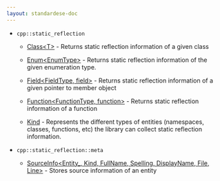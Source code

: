 ```yaml
---
layout: standardese-doc
---
```


  - `cpp::static_reflection`
    
      - [Class\<T\>](class.md#cpp::static_reflection::Class__T__ "cpp::static_reflection::Class\<T\>") - Returns static reflection information of a given class
    
      - [Enum\<EnumType\>](enum.md#cpp::static_reflection::Enum__EnumType__ "cpp::static_reflection::Enum\<EnumType\>") - Returns static reflection information of the given enumeration type.
    
      - [Field\<FieldType, field\>](field.md#cpp::static_reflection::Field__FieldType,%20field__ "cpp::static_reflection::Field\<FieldType, field\>") - Returns static reflection information of a given pointer to member object
    
      - [Function\<FunctionType, function\>](function.md#cpp::static_reflection::Function__FunctionType,%20function__ "cpp::static_reflection::Function\<FunctionType, function\>") - Returns static reflection information of a function
    
      - [Kind](sourceinfo.md#cpp::static_reflection::Kind "cpp::static_reflection::Kind") - Represents the different types of entities (namespaces, classes, functions, etc) the library can collect static reflection information.

  - `cpp::static_reflection::meta`
    
      - [SourceInfo\<Entity\_, Kind, FullName, Spelling, DisplayName, File, Line\>](sourceinfo.md#cpp::static_reflection::meta::SourceInfo__Entity_,%20Kind,%20FullName,%20Spelling,%20DisplayName,%20File,%20Line__ "cpp::static_reflection::meta::SourceInfo\<Entity_, Kind, FullName, Spelling, DisplayName, File, Line\>") - Stores source information of an entity
